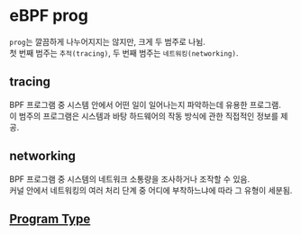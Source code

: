 # eBPF prog
`prog`는 깔끔하게 나누어지지는 않지만, 크게 두 범주로 나뉨.\
첫 번째 범주는 `추적(tracing)`, 두 번째 범주는 `네트워킹(networking)`.

## tracing
BPF 프로그램 중 시스템 안에서 어떤 일이 일어나는지 파악하는데 유용한 프로그램.\
이 범주의 프로그램은 시스템과 바탕 하드웨어의 작동 방식에 관한 직접적인 정보를 제공.

## networking
BPF 프로그램 중 시스템의 네트워크 소통량을 조사하거나 조작할 수 있음.\
커널 안에서 네트워킹의 여러 처리 단계 중 어디에 부착하느냐에 따라 그 유형이 세분됨.

## [Program Type](./ProgramTypes.md)